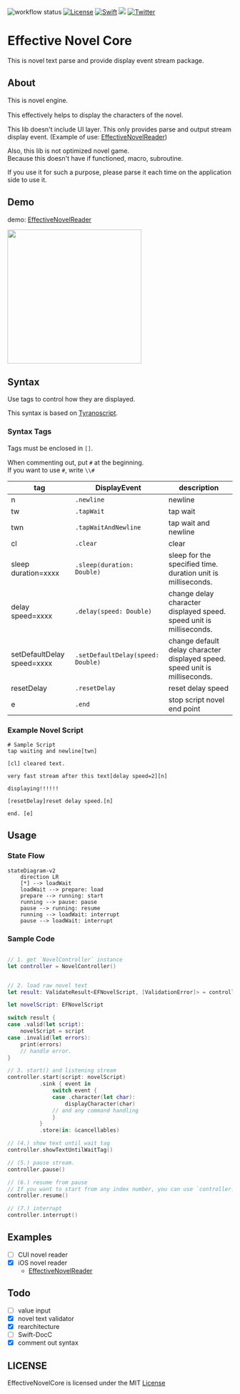 ![workflow status](https://github.com/mui-z/effective-novel-core/actions/workflows/actions.yaml/badge.svg)
[![License](https://img.shields.io/github/license/mui-z/GithubRepoSearcher?labelColor=333333)](https://github.com/mui-z/effective-novel-core/blob/main/LICENSE)
[![Swift](https://img.shields.io/badge/Swift-FA7343)](https://github.com/apple/swift)
![](https://img.shields.io/github/contributors/mui-z/EffectiveNovelCore)
[![Twitter](https://img.shields.io/twitter/url/https/twitter.com/mui_z_.svg?style=social&label=Follow%20%40mui-z)](https://twitter.com/mui_z_)


# Effective Novel Core

This is novel text parse and provide display event stream package.

## About
This is novel engine.

This effectively helps to display the characters of the novel.　　

This lib doesn't include UI layer.
This only provides parse and output stream display event. (Example of use: [EffectiveNovelReader](https://github.com/mui-z/EffectiveNovelReader))

Also, this lib is not optimized novel game.  
Because this doesn't have if functioned, macro, subroutine.

If you use it for such a purpose, please parse it each time on the application side to use it.


## Demo
demo: [EffectiveNovelReader](https://github.com/mui-z/EffectiveNovelReader)

<img src=https://user-images.githubusercontent.com/93278577/199856220-e8560b14-5e93-431d-8afc-3fe454690d46.gif width=300 />

## Syntax
Use tags to control how they are displayed.

This syntax is based on [Tyranoscript](https://tyrano.jp/).

### Syntax Tags
Tags must be enclosed in `[]`.　　　　

When commenting out, put `#` at the beginning.  
If you want to use `#`, write `\\#`

| tag                        | DisplayEvent                      | description                                                                 |
|----------------------------|-----------------------------------|-----------------------------------------------------------------------------|
| n                          | `.newline`                        | newline                                                                     |
| tw                         | `.tapWait`                        | tap wait                                                                    |
| twn                        | `.tapWaitAndNewline`              | tap wait and newline                                                        |
| cl                         | `.clear`                          | clear                                                                       |
| sleep duration=xxxx        | `.sleep(duration: Double)`        | sleep for the specified time. duration unit is milliseconds.                |
| delay speed=xxxx           | `.delay(speed: Double)`           | change delay character displayed speed. speed unit is milliseconds.         |
| setDefaultDelay speed=xxxx | `.setDefaultDelay(speed: Double)` | change default delay character displayed speed. speed unit is milliseconds. |
| resetDelay                 | `.resetDelay`                     | reset delay speed                                                           |
| e                          | `.end`                            | stop script novel end point                                                 |


### Example Novel Script

```sample.ens
# Sample Script
tap waiting and newline[twn]

[cl] cleared text.

very fast stream after this text[delay speed=2][n]

displaying!!!!!!

[resetDelay]reset delay speed.[n]

end. [e]
```

## Usage

### State Flow

```mermaid
stateDiagram-v2
    direction LR
    [*] --> loadWait
    loadWait --> prepare: load
    prepare --> running: start
    running --> pause: pause
    pause --> running: resume
    running --> loadWait: interrupt
    pause --> loadWait: interrupt
```

### Sample Code

```swift

// 1. get `NovelController` instance
let controller = NovelController()


// 2. load raw novel text
let result: ValidateResult<EFNovelScript, [ValidationError]> = controller.load(rawText: rawText)

let novelScript: EFNovelScript

switch result {
case .valid(let script):
    novelScript = script
case .invalid(let errors):
    print(errors)
    // handle error.
}

// 3. start() and listening stream
controller.start(script: novelScript)
          .sink { event in
              switch event {
              case .character(let char):
                  displayCharacter(char)
              // and any command handling
              }
          }
          .store(in: &cancellables)

// (4.) show text until wait tag
controller.showTextUntilWaitTag()

// (5.) pause stream.
controller.pause()

// (6.) resume from pause
// If you want to start from any index number, you can use `controller.resume(at: 100)`
controller.resume() 

// (7.) interrupt
controller.interrupt()


```

## Examples
- [ ] CUI novel reader
- [x] iOS novel reader
  - [EffectiveNovelReader](https://github.com/mui-z/EffectiveNovelReader)

## Todo
- [ ] value input
- [x] novel text validator
- [x] rearchitecture
- [ ] Swift-DocC
- [x] comment out syntax

## LICENSE
EffectiveNovelCore is licensed under the MIT [License](LICENSE)
